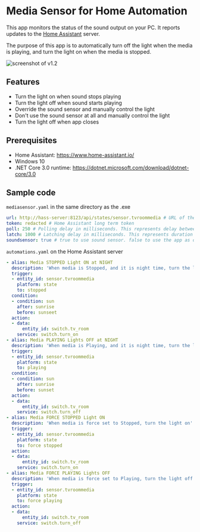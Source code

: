 # Media Sensor for Home Automation

This app monitors the status of the sound output on your PC.
It reports updates to the [Home Assistant](https://www.home-assistant.io/) server.

The purpose of this app is to automatically turn off the light when the media is playing,
and turn the light on when the media is stopped.

![screenshot of v1.2](https://user-images.githubusercontent.com/1673956/78528009-34536580-7793-11ea-97b0-4ffdaf816960.png)

## Features

* Turn the light on when sound stops playing
* Turn the light off when sound starts playing
* Override the sound sensor and manually control the light
* Don't use the sound sensor at all and manually control the light
* Turn the light off when app closes

## Prerequisites

* Home Assistant: https://www.home-assistant.io/
* Windows 10
* .NET Core 3.0 runtime: https://dotnet.microsoft.com/download/dotnet-core/3.0

## Sample code

`mediasensor.yaml` in the same directory as the .exe

```yaml
url: http://hass-server:8123/api/states/sensor.tvroommedia # URL of the API endpoint. See https://developers.home-assistant.io/docs/en/external_api_rest.html
token: redacted # Home Assistant long term token
poll: 250 # Polling delay in milliseconds. This represents delay between calls to the OS.
latch: 1000 # Latching delay in milliseconds. This represents duration of how long media state must be steady before making API call 
soundsensor: true # true to use sound sensor. false to use the app as on-off switch
```

`automations.yaml` on the Home Assistant server

```yaml
- alias: Media STOPPED Light ON at NIGHT
  description: 'When media is Stopped, and it is night time, turn the light on'
  trigger:
  - entity_id: sensor.tvroommedia
    platform: state
    to: stopped
  condition:
  - condition: sun
    after: sunrise
    before: sunseet
  action:
  - data:
      entity_id: switch.tv_room
    service: switch.turn_on
- alias: Media PLAYING Lights OFF at NIGHT
  description: 'When media is Playing, and it is night time, turn the light off'
  trigger:
  - entity_id: sensor.tvroommedia
    platform: state
    to: playing
  condition:
  - condition: sun
    after: sunrise
    before: sunset
  action:
  - data:
      entity_id: switch.tv_room
    service: switch.turn_off
- alias: Media FORCE STOPPED Light ON
  description: 'When media is force set to Stopped, turn the light on'
  trigger:
  - entity_id: sensor.tvroommedia
    platform: state
    to: force stopped
  action:
  - data:
      entity_id: switch.tv_room
    service: switch.turn_on
- alias: Media FORCE PLAYING Lights OFF
  description: 'When media is force set to Playing, turn the light off'
  trigger:
  - entity_id: sensor.tvroommedia
    platform: state
    to: force playing
  action:
  - data:
      entity_id: switch.tv_room
    service: switch.turn_off

```
